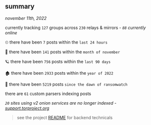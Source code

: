 
## summary
_november 11th, 2022_

currently tracking `127` groups across `230` relays & mirrors - _`88` currently online_

⏲ there have been `7` posts within the `last 24 hours`

🦈 there have been `141` posts within the `month of november`

🪐 there have been `756` posts within the `last 90 days`

🏚 there have been `2933` posts within the `year of 2022`

🦕 there have been `5219` posts `since the dawn of ransomwatch`

there are `61` custom parsers indexing posts

_`20` sites using v2 onion services are no longer indexed - [support.torproject.org](https://support.torproject.org/onionservices/v2-deprecation/)_

> see the project [README](https://github.com/joshhighet/ransomwatch#ransomwatch--) for backend technicals
